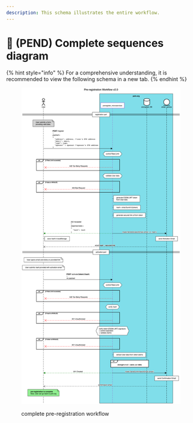 ```yaml
---
description: This schema illustrates the entire workflow.
---
```


# 🚧 (PEND) Complete sequences diagram

{% hint style="info" %}
For a comprehensive understanding, it is recommended to view the following schema in a new tab.
{% endhint %}

<figure><img src="../.gitbook/assets/Pre-registration_Workflow_v2.0.png" alt=""><figcaption><p>complete pre-registration workflow</p></figcaption></figure>
